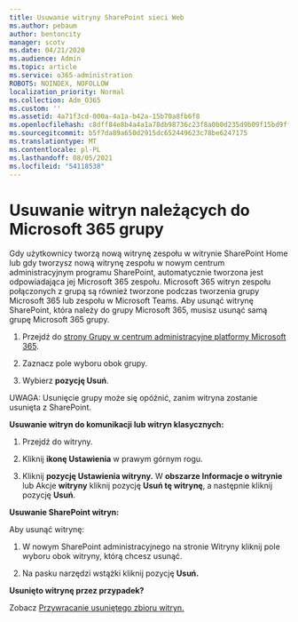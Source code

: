 ```yaml
---
title: Usuwanie witryny SharePoint sieci Web
ms.author: pebaum
author: bentoncity
manager: scotv
ms.date: 04/21/2020
ms.audience: Admin
ms.topic: article
ms.service: o365-administration
ROBOTS: NOINDEX, NOFOLLOW
localization_priority: Normal
ms.collection: Adm_O365
ms.custom: ''
ms.assetid: 4a71f3cd-000a-4a1a-b42a-15b70a8fb6f8
ms.openlocfilehash: c8dff84e8b4a4a1a78db98736c23f8a0b0d235d9b09f15bd9ff770785badb4f2
ms.sourcegitcommit: b5f7da89a650d2915dc652449623c78be6247175
ms.translationtype: MT
ms.contentlocale: pl-PL
ms.lasthandoff: 08/05/2021
ms.locfileid: "54118538"
---
```

# <a name="delete-sites-that-belong-to-a-microsoft-365-group"></a>Usuwanie witryn należących do Microsoft 365 grupy

Gdy użytkownicy tworzą nową witrynę zespołu w witrynie SharePoint Home lub gdy tworzysz nową witrynę zespołu w nowym centrum administracyjnym programu SharePoint, automatycznie tworzona jest odpowiadająca jej Microsoft 365 zespołu. Microsoft 365 witryn zespołu połączonych z grupą są również tworzone podczas tworzenia grupy Microsoft 365 lub zespołu w Microsoft Teams. Aby usunąć witrynę SharePoint, która należy do grupy Microsoft 365, musisz usunąć samą grupę Microsoft 365 grupy. 
  
1. Przejdź do [strony Grupy w centrum administracyjne platformy Microsoft 365](https://portal.office.com/adminportal/home#/groups).
    
2. Zaznacz pole wyboru obok grupy.
    
3. Wybierz **pozycję Usuń**.
    
UWAGA: Usunięcie grupy może się opóźnić, zanim witryna zostanie usunięta z SharePoint.
  
**Usuwanie witryn do komunikacji lub witryn klasycznych:**

1. Przejdź do witryny.
  
2. Kliknij **ikonę Ustawienia** w prawym górnym rogu. 
  
3. Kliknij **pozycję Ustawienia witryny.** W **obszarze Informacje o witrynie** lub Akcje **witryny** kliknij pozycję **Usuń tę witrynę**, a następnie kliknij pozycję **Usuń**.
  
**Usuwanie SharePoint witryn:**

Aby usunąć witrynę:
  
1. W nowym SharePoint administracyjnego na stronie Witryny kliknij  pole wyboru obok witryny, którą chcesz usunąć. 
    
2. Na pasku narzędzi wstążki kliknij pozycję **Usuń.**
    
**Usunięto witrynę przez przypadek?**

Zobacz [Przywracanie usuniętego zbioru witryn.](https://go.microsoft.com/fwlink/?linkid=867660)
  

